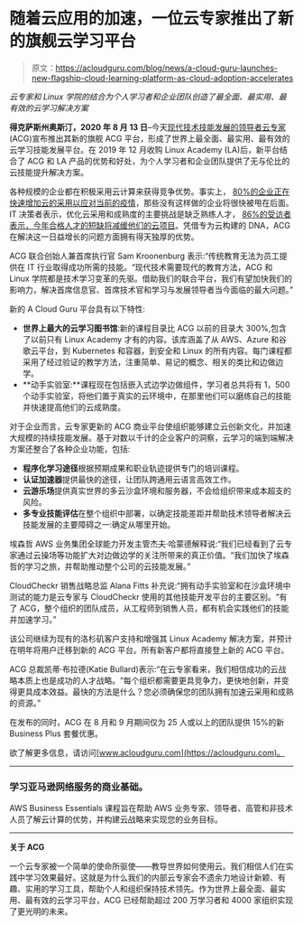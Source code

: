 # 随着云应用的加速，一位云专家推出了新的旗舰云学习平台

> 原文：<https://acloudguru.com/blog/news/a-cloud-guru-launches-new-flagship-cloud-learning-platform-as-cloud-adoption-accelerates>

*云专家和 Linux 学院的结合为个人学习者和企业团队创造了最全面、最实用、最有效的云学习解决方案*

**得克萨斯州奥斯汀，2020 年 8 月 13 日**–今天[现代技术技能发展的领导者云专家](https://acloudguru.com) (ACG)宣布推出其新的旗舰 ACG 平台，形成了世界上最全面、最实用、最有效的云学习技能发展平台。在 2019 年 12 月收购 Linux Academy (LA)后，新平台结合了 ACG 和 LA 产品的优势和好处，为个人学习者和企业团队提供了无与伦比的云技能提升解决方案。

各种规模的企业都在积极采用云计算来获得竞争优势。事实上， [80%的企业正在快速增加云的采用以应对当前的疫情](https://www.computerweekly.com/news/252484865/Coronavirus-Enterprise-cloud-adoption-accelerates-in-face-of-Covid-19-says-research)，那些没有这样做的企业将很快被甩在后面。IT 决策者表示，优化云采用和成熟度的主要挑战是缺乏熟练人才， [86%的受访者表示，今年合格人才的短缺将减缓他们的云项目](https://go.logicworks.com/2020-cloud-transformation-challenges)。凭借专为云构建的 DNA，ACG 在解决这一日益增长的问题方面拥有得天独厚的优势。

ACG 联合创始人兼首席执行官 Sam Kroonenburg 表示:“传统教育无法为员工提供在 IT 行业取得成功所需的技能。“现代技术需要现代的教育方法，ACG 和 Linux 学院都是技术学习变革的先驱。借助我们的联合平台，我们有望加快我们的影响力，解决首席信息官、首席技术官和学习与发展领导者当今面临的最大问题。”

新的 A Cloud Guru 平台具有以下特性:

*   **世界上最大的云学习图书馆**:新的课程目录比 ACG 以前的目录大 300%,包含了以前只有 Linux Academy 才有的内容。该库涵盖了从 AWS、Azure 和谷歌云平台，到 Kubernetes 和容器，到安全和 Linux 的所有内容。每门课程都采用了经过验证的教学方法，注重简单、易记的概念、相关的类比和边做边学。
*   **动手实验室:**课程现在包括嵌入式边学边做组件，学习者总共将有 1，500 个动手实验室，将他们置于真实的云环境中，在那里他们可以磨练自己的技能并快速提高他们的云成熟度。

对于企业而言，云专家更新的 ACG 商业平台使组织能够建立云创新文化，并加速大规模的持续技能发展。基于对数以千计的企业客户的洞察，云学习的端到端解决方案还整合了各种企业功能，包括:

*   **程序化学习途径**根据预期成果和职业轨迹提供专门的培训课程。
*   **认证加速器**提供最快的途径，让团队跨通用云语言高效工作。
*   **云游乐场**提供真实世界的多云沙盒环境和服务器，不会给组织带来成本超支的风险。
*   **多专业技能评估**在整个组织中部署，以确定技能差距并帮助技术领导者解决云技能发展的主要障碍之一:确定从哪里开始。

埃森哲 AWS 业务集团全球能力开发主管杰夫·哈蒙德解释说:“我们已经看到了云专家通过云操场等功能扩大对边做边学的关注所带来的真正价值。“我们加快了埃森哲的学习之旅，并帮助推动整个公司的云技能发展。”

CloudCheckr 销售战略总监 Alana Fitts 补充说:“拥有动手实验室和在沙盒环境中测试的能力是云专家与 CloudCheckr 使用的其他技能开发平台的主要区别。“有了 ACG，整个组织的团队成员，从工程师到销售人员，都有机会实践他们的技能并加速学习。”

该公司继续为现有的洛杉矶客户支持和增强其 Linux Academy 解决方案，并预计在明年将用户迁移到新的 ACG 平台。所有新客户都将直接登上新的 ACG 平台。

ACG 总裁凯蒂·布拉德(Katie Bullard)表示:“在云专家看来，我们相信成功的云战略本质上也是成功的人才战略。“每个组织都需要更具竞争力，更快地创新，并变得更具成本效益。最快的方法是什么？您必须确保您的团队拥有加速云采用和成熟的资源。”

在发布的同时，ACG 在 8 月和 9 月期间仅为 25 人或以上的团队提供 15%的新 Business Plus 套餐优惠。

欲了解更多信息，请访问[www.acloudguru.com](https://acloudguru.com)。

* * *

### 学习亚马逊网络服务的商业基础。

AWS Business Essentials 课程旨在帮助 AWS 业务专家、领导者、高管和非技术人员了解云计算的优势，并构建云战略来实现您的业务目标。

* * *

**关于 ACG**

一个云专家被一个简单的使命所驱使——教导世界如何使用云。我们相信人们在实践中学习效果最好。这就是为什么我们的内部云专家会不遗余力地设计新颖、有趣、实用的学习工具，帮助个人和组织保持技术领先。作为世界上最全面、最实用、最有效的云学习平台，ACG 已经帮助超过 200 万学习者和 4000 家组织实现了更光明的未来。